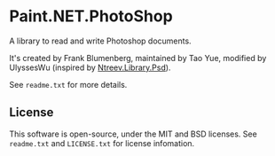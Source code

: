 # Paint.NET.PhotoShop

A library to read and write Photoshop documents.

It's created by Frank Blumenberg, maintained by Tao Yue, modified by UlyssesWu (inspired by [Ntreev.Library.Psd](https://github.com/NtreevSoft/psd-parser)).

See `readme.txt` for more details.

## License

This software is open-source, under the MIT and BSD licenses. See `readme.txt` and `LICENSE.txt` for license infomation.